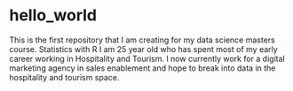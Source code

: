 # hello_world
This is the first repository that I am creating for my data science masters course. Statistics with R
I am 25 year old who has spent most of my early career working in Hospitality and Tourism. I now currently work for a digital marketing agency in sales enablement and hope to break into data in the hospitality and tourism space.
